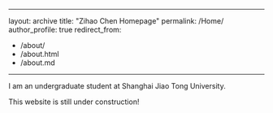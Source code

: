 [^_^]:---
[^_^]:permalink: /
[^_^]:title: "About"
[^_^]:excerpt: "About me"
[^_^]:author_profile: true
[^_^]:redirect_from: 
[^_^]:  - /about/
[^_^]:  - /about.html
[^_^]:---

---
layout: archive
title: "Zihao Chen Homepage"
permalink: /Home/
author_profile: true
redirect_from:
  - /about/
  - /about.html
  - /about.md
---

I am an undergraduate student at Shanghai Jiao Tong University.

This website is still under construction!
